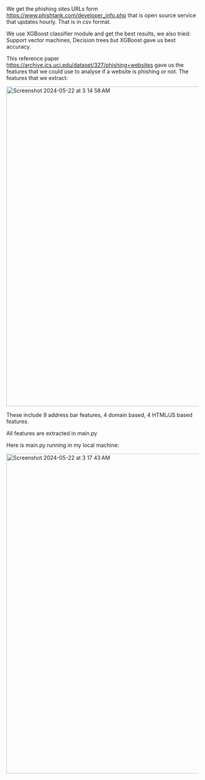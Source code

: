 We get the phishing sites URLs form https://www.phishtank.com/developer_info.php that is open source service that updates hourly. That is in csv format.

We use XGBoost classifier module and get the best results, 
we also tried: Support vector machines, Decision trees but XGBoost gave us best accuracy.

This reference paper https://archive.ics.uci.edu/dataset/327/phishing+websites gave us the features that we could use to analyse if a website is phishing or not.
The features that we extract:

<img width="837" alt="Screenshot 2024-05-22 at 3 14 58 AM" src="https://github.com/kanwar280/Phishing-Website-Detector/assets/67856691/8e096fc1-0a70-4864-a807-5b4431330144">

These include 9 address bar features, 4 domain based, 4 HTML/JS based features.

All features are extracted in main.py

Here is main.py running in my local machine:

<img width="837" alt="Screenshot 2024-05-22 at 3 17 43 AM" src="https://github.com/kanwar280/Phishing-Website-Detector/assets/67856691/57340152-8309-422a-a5d9-d40ce70f24e0">
